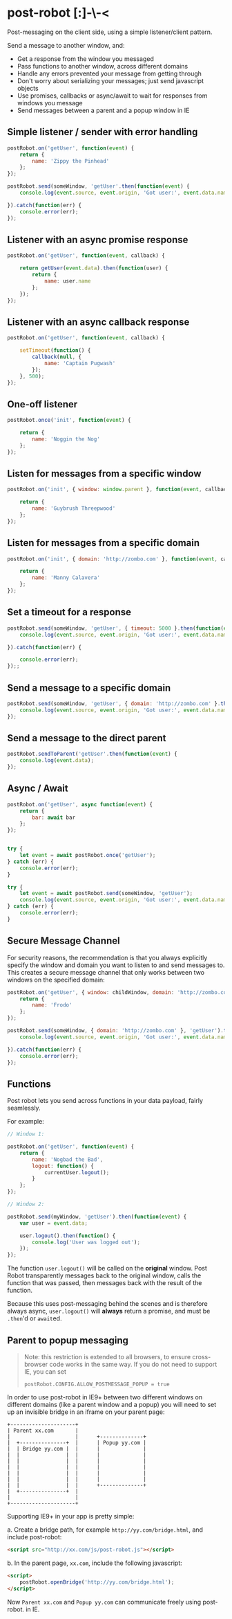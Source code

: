 # post-robot [:]-\\-<

Post-messaging on the client side, using a simple listener/client pattern.

Send a message to another window, and:

- Get a response from the window you messaged
- Pass functions to another window, across different domains
- Handle any errors prevented your message from getting through
- Don't worry about serializing your messages; just send javascript objects
- Use promises, callbacks or async/await to wait for responses from windows you message
- Send messages between a parent and a popup window in IE

## Simple listener / sender with error handling

```javascript
postRobot.on('getUser', function(event) {
    return {
        name: 'Zippy the Pinhead'
    };
});
```

```javascript
postRobot.send(someWindow, 'getUser'.then(function(event) {
    console.log(event.source, event.origin, 'Got user:', event.data.name);

}).catch(function(err) {
    console.error(err);
});
```

## Listener with an async promise response

```javascript
postRobot.on('getUser', function(event, callback) {

    return getUser(event.data).then(function(user) {
        return {
            name: user.name
        };
    });
});
```

## Listener with an async callback response

```javascript
postRobot.on('getUser', function(event, callback) {

    setTimeout(function() {
        callback(null, {
            name: 'Captain Pugwash'
        });
    }, 500);
});
```

## One-off listener

```javascript
postRobot.once('init', function(event) {

    return {
        name: 'Noggin the Nog'
    };
});
```

## Listen for messages from a specific window

```javascript
postRobot.on('init', { window: window.parent }, function(event, callback) {

    return {
        name: 'Guybrush Threepwood'
    };
});
```

## Listen for messages from a specific domain

```javascript
postRobot.on('init', { domain: 'http://zombo.com' }, function(event, callback) {

    return {
        name: 'Manny Calavera'
    };
});
```

## Set a timeout for a response

```javascript
postRobot.send(someWindow, 'getUser', { timeout: 5000 }.then(function(event) {
    console.log(event.source, event.origin, 'Got user:', event.data.name);

}).catch(function(err) {

    console.error(err);
});;
```

## Send a message to a specific domain

```javascript
postRobot.send(someWindow, 'getUser', { domain: 'http://zombo.com' }.then(function(event) {
    console.log(event.source, event.origin, 'Got user:', event.data.name);
});
```

## Send a message to the direct parent

```javascript
postRobot.sendToParent('getUser'.then(function(event) {
    console.log(event.data);
});
```

## Async / Await

```javascript
postRobot.on('getUser', async function(event) {
    return {
        bar: await bar
    };
});
```

```javascript

try {
    let event = await postRobot.once('getUser');
} catch (err) {
    console.error(err);
}
```

```javascript
try {
    let event = await postRobot.send(someWindow, 'getUser');
    console.log(event.source, event.origin, 'Got user:', event.data.name);
} catch (err) {
    console.error(err);
}
```

## Secure Message Channel

For security reasons, the recommendation is that you always explicitly specify the window and domain you want to listen
to and send messages to. This creates a secure message channel that only works between two windows on the specified domain:

```javascript
postRobot.on('getUser', { window: childWindow, domain: 'http://zombo.com' }, function(event) {
    return {
        name: 'Frodo'
    };
});
```

```javascript
postRobot.send(someWindow, { domain: 'http://zombo.com' }, 'getUser').then(function(event) {
    console.log(event.source, event.origin, 'Got user:', event.data.name);

}).catch(function(err) {
    console.error(err);
});
```

## Functions

Post robot lets you send across functions in your data payload, fairly seamlessly.

For example:

```javascript
// Window 1:

postRobot.on('getUser', function(event) {
    return {
        name: 'Nogbad the Bad',
        logout: function() {
            currentUser.logout();
        }
    };
});

// Window 2:

postRobot.send(myWindow, 'getUser').then(function(event) {
    var user = event.data;

    user.logout().then(function() {
        console.log('User was logged out');
    });
});
```

The function `user.logout()` will be called on the **original** window. Post Robot transparently messages back to the
original window, calls the function that was passed, then messages back with the result of the function.

Because this uses post-messaging behind the scenes and is therefore always async, `user.logout()` will **always** return a promise, and must be `.then`'d or `await`ed.


## Parent to popup messaging

> Note: this restriction is extended to all browsers, to ensure cross-browser code works in the same way. If you do
> not need to support IE, you can set
>
> `postRobot.CONFIG.ALLOW_POSTMESSAGE_POPUP = true`

In order to use post-robot in IE9+ between two different windows on different domains (like a parent window and a popup)
you will need to set up an invisible bridge in an iframe on your parent page:

```
+---------------------+
| Parent xx.com       |
|                     |      +--------------+
|  +---------------+  |      | Popup yy.com |
|  | Bridge yy.com |  |      |              |
|  |               |  |      |              |
|  |               |  |      |              |
|  |               |  |      |              |
|  |               |  |      |              |
|  |               |  |      |              |
|  |               |  |      +--------------+
|  +---------------+  |
|                     |
+---------------------+
```

Supporting IE9+ in your app is pretty simple:

a. Create a bridge path, for example `http://yy.com/bridge.html`, and include post-robot:

```html
<script src="http://xx.com/js/post-robot.js"></script>
```

b. In the parent page, `xx.com`, include the following javascript:

```html
<script>
    postRobot.openBridge('http://yy.com/bridge.html');
</script>
```

Now `Parent xx.com` and `Popup yy.com` can communicate freely using post-robot. in IE.